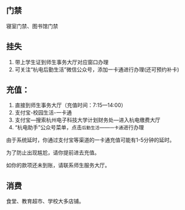 ## 门禁

寝室门禁、图书馆门禁

## 挂失

1. 带上学生证到师生事务大厅对应窗口办理
1. 可关注“杭电后勤生活”微信公众号，添加一卡通进行办理(还可预约补卡)

## 充值：

1. 直接到师生事务大厅（充值时间：7:15—14:00）
1. 支付宝-校园生活-一卡通
1. 支付宝—搜索杭州电子科技大学计划财务处—进入杭电缴费大厅
1. “杭电助手”公众号菜单，点击`后勤生活`——`一卡通`进行办理

由于系统延时，你通过支付宝等渠道的一卡通充值可能有1-5分钟的延时。

为了防止出现尴尬，请你提前进去充值。

如你的款项还未到账，请联系师生服务大厅。

## 消费

食堂、教育超市、学校大多店铺。